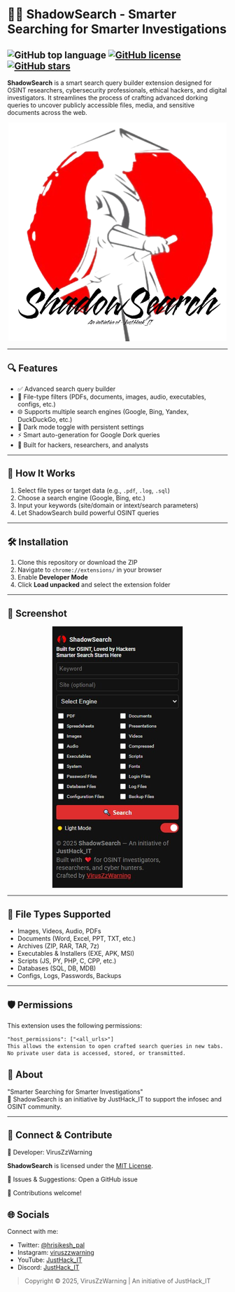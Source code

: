 # 🕵️‍♂️ ShadowSearch - Smarter Searching for Smarter Investigations

![GitHub top language](https://img.shields.io/github/languages/top/VirusZzHkP/ShadowSearch?color=red&style=for-the-badge)
[![GitHub license](https://img.shields.io/github/license/VirusZzHkP/ShadowSearch?color=yellow&style=for-the-badge)](https://github.com/VirusZzHkP/ShadowSearch/blob/main/LICENSE)
[![GitHub stars](https://img.shields.io/github/stars/VirusZzHkP/ShadowSearch?color=green&style=for-the-badge)](https://github.com/VirusZzHkP/ShadowSearch/stargazers)
---


**ShadowSearch** is a smart search query builder extension designed for OSINT researchers, cybersecurity professionals, ethical hackers, and digital investigators. It streamlines the process of crafting advanced dorking queries to uncover publicly accessible files, media, and sensitive documents across the web.

<p align="center">
  <img src="static/logo.png" alt="ShadowSearch Banner" />
</p>

---

## 🔍 Features

- ✅ Advanced search query builder
- 🎯 File-type filters (PDFs, documents, images, audio, executables, configs, etc.)
- 🌐 Supports multiple search engines (Google, Bing, Yandex, DuckDuckGo, etc.)
- 🌙 Dark mode toggle with persistent settings
- ⚡ Smart auto-generation for Google Dork queries
- 🧠 Built for hackers, researchers, and analysts

---

## 🔧 How It Works

1. Select file types or target data (e.g., `.pdf`, `.log`, `.sql`)
2. Choose a search engine (Google, Bing, etc.)
3. Input your keywords (site/domain or intext/search parameters)
4. Let ShadowSearch build powerful OSINT queries

---

## 🛠️ Installation

1. Clone this repository or download the ZIP
2. Navigate to `chrome://extensions/` in your browser
3. Enable **Developer Mode**
4. Click **Load unpacked** and select the extension folder

---

## 📸 Screenshot

<p align="center">
  <img src="static/interface.jpg" alt="ShadowSearch Banner" />
</p>


---

## 📂 File Types Supported

- Images, Videos, Audio, PDFs
- Documents (Word, Excel, PPT, TXT, etc.)
- Archives (ZIP, RAR, TAR, 7z)
- Executables & Installers (EXE, APK, MSI)
- Scripts (JS, PY, PHP, C, CPP, etc.)
- Databases (SQL, DB, MDB)
- Configs, Logs, Passwords, Backups

---

## 🛡️ Permissions

This extension uses the following permissions:

```
"host_permissions": ["<all_urls>"]
This allows the extension to open crafted search queries in new tabs. No private user data is accessed, stored, or transmitted.
```

## 🧠 About
"Smarter Searching for Smarter Investigations"<br>
🔗 ShadowSearch is an initiative by JustHack_IT to support the infosec and OSINT community.

---

## 📣 Connect & Contribute

👤 Developer: VirusZzWarning

<b>ShadowSearch</b> is licensed under the [MIT License](LICENSE). 

💬 Issues & Suggestions: Open a GitHub issue

🤝 Contributions welcome!

## 🌐 Socials

Connect with me:
- Twitter: [@hrisikesh_pal](https://twitter.com/hrisikesh_pal)
- Instagram: [viruszzwarning](https://www.instagram.com/viruszzwarning)
- YouTube: [JustHack_IT](https://www.youtube.com/@JustHack_IT)
- Discord: [JustHack_IT](https://discord.com/invite/PUzR6YhXgR)

> Copyright © 2025, VirusZzWarning | An initiative of JustHack_IT
